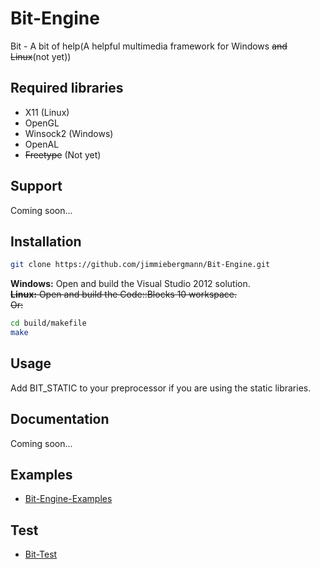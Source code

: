 Bit-Engine
===

Bit - A bit of help(A helpful multimedia framework for Windows <del>and Linux</del>(not yet))

Required libraries
---
 - X11 (Linux)
 - OpenGL
 - Winsock2 (Windows)
 - OpenAL
 - <del>Freetype</del> (Not yet)

Support
---
Coming soon...
 
Installation
---
```sh
git clone https://github.com/jimmiebergmann/Bit-Engine.git
```
**Windows:** Open and build the Visual Studio 2012 solution.
<br><del>**Linux:** Open and build the Code::Blocks 10 workspace.</del>
<br><del>Or:</del>
```sh
cd build/makefile
make
```

Usage
---
Add BIT_STATIC to your preprocessor if you are using the static libraries.

Documentation
---
Coming soon...

Examples
---
 - [Bit-Engine-Examples](https://github.com/jimmiebergmann/Bit-Engine-Examples/ "Bit-Engine-Examples")
 
Test
---
 - [Bit-Test](https://github.com/jimmiebergmann/Bit-Test "Bit-Test")
